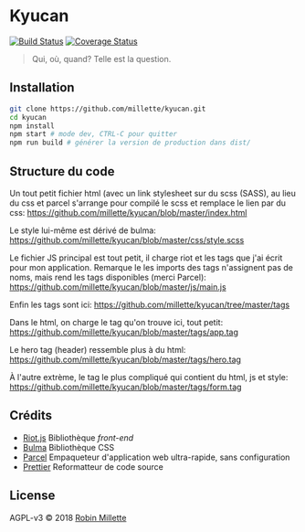 # Kyucan

[![Build Status](https://travis-ci.org/millette/kyucan.svg?branch=master)](https://travis-ci.org/millette/kyucan)
[![Coverage Status](https://coveralls.io/repos/github/millette/kyucan/badge.svg?branch=master)](https://coveralls.io/github/millette/kyucan?branch=master)

> Qui, où, quand? Telle est la question.

## Installation

```sh
git clone https://github.com/millette/kyucan.git
cd kyucan
npm install
npm start # mode dev, CTRL-C pour quitter
npm run build # générer la version de production dans dist/
```

## Structure du code

Un tout petit fichier html (avec un link stylesheet sur du scss (SASS), au lieu du css et parcel s'arrange pour compilé le scss et remplace le lien par du css:
https://github.com/millette/kyucan/blob/master/index.html

Le style lui-même est dérivé de bulma:
https://github.com/millette/kyucan/blob/master/css/style.scss

Le fichier JS principal est tout petit, il charge riot et les tags que j'ai écrit pour mon application. Remarque le les imports des tags n'assignent pas de noms, mais rend les tags disponibles (merci Parcel):
https://github.com/millette/kyucan/blob/master/js/main.js

Enfin les tags sont ici:
https://github.com/millette/kyucan/tree/master/tags

Dans le html, on charge le tag <app> qu'on trouve ici, tout petit:
https://github.com/millette/kyucan/blob/master/tags/app.tag

Le hero tag (header) ressemble plus à du html:
https://github.com/millette/kyucan/blob/master/tags/hero.tag

À l'autre extrème, le tag le plus compliqué qui contient du html, js et style:
https://github.com/millette/kyucan/blob/master/tags/form.tag

## Crédits

- [Riot.js](https://riot.js.org/) Bibliothèque _front-end_
- [Bulma](https://bulma.io/) Bibliothèque CSS
- [Parcel](https://parceljs.org/) Empaqueteur d'application web ultra-rapide, sans configuration
- [Prettier](https://prettier.io/) Reformatteur de code source

## License

AGPL-v3 © 2018 [Robin Millette](http://robin.millette.info)
